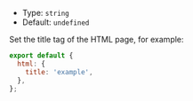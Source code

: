- Type: `string`
- Default: `undefined`

Set the title tag of the HTML page, for example:

```js
export default {
  html: {
    title: 'example',
  },
};
```
